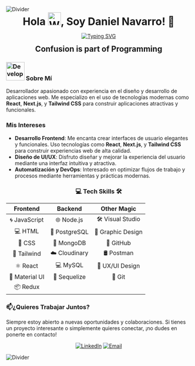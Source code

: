<!-- Horizontal Divider with Gradient -->
<img src="https://user-images.githubusercontent.com/73097560/115834477-dbab4500-a447-11eb-908a-139a6edaec5c.gif" alt="Divider">

<!-- Header without Lines -->
<div align="center">
  <h1 style="border-bottom: none; margin: 0;"><b>Hola</b> <img src="https://media.giphy.com/media/hvRJCLFzcasrR4ia7z/giphy.gif" width="35" alt="Waving Hand">, Soy Daniel Navarro! 🚀</h1>
</div>
<p align="center">
  <a href=""><img src="https://readme-typing-svg.demolab.com?font=Fira+Code&weight=900&pause=1000&color=FF6666&center=true&vCenter=true&width=435&lines=Learning+new+things;Front-end+developer;Willing+to+receive+feedback" alt="Typing SVG" /></a>
</p>

<!-- Subheader without Lines -->
<div align="center">
  <h2 style="border-bottom: none; margin: 0;">Confusion is part of Programming</h2>
</div>



### <img src="https://media.giphy.com/media/VgCDAzcKvsR6OM0uWg/giphy.gif" width="50" alt="Developer GIF"> Sobre Mí

Desarrollador apasionado con experiencia en el diseño y desarrollo de aplicaciones web. Me especializo en el uso de tecnologías modernas como **React**, **Next.js**, y **Tailwind CSS** para construir aplicaciones atractivas y funcionales.

### Mis Intereses

- **Desarrollo Frontend**: Me encanta crear interfaces de usuario elegantes y funcionales. Uso tecnologías como **React**, **Next.js**, y **Tailwind CSS** para construir experiencias web de alta calidad.
- **Diseño de UI/UX**: Disfruto diseñar y mejorar la experiencia del usuario mediante una interfaz intuitiva y atractiva.
- **Automatización y DevOps**: Interesado en optimizar flujos de trabajo y procesos mediante herramientas y prácticas modernas.



<div align="center">

### 💻 Tech Skills 🛠️

| Frontend              | Backend                     | Other Magic               |
|:----------------------:|:---------------------------:|:-------------------------:|
| 🌀 JavaScript          | 🌐 Node.js                  | 🛠️ Visual Studio           |
| 💻 HTML                | 🐘 PostgreSQL               | 🎨 Graphic Design          |
| 🎨 CSS                 | 🍃 MongoDB                  | 📂 GitHub                   |
| 🎨 Tailwind            | ☁️ Cloudinary               | 🛢️ Postman                 |
| ⚛ React               | 💻 MySQL                   | 🎨 UX/UI Design            |
| 🎨 Material UI         |  🚧 Sequelize             | 🔧 Git                     |
| 📦 Redux               |                            |                  |

</div>

### 📫¿Quieres Trabajar Juntos?

Siempre estoy abierto a nuevas oportunidades y colaboraciones. Si tienes un proyecto interesante o simplemente quieres conectar, ¡no dudes en ponerte en contacto! 

<p align="center">
  <a href="https://www.linkedin.com/in/danielnavarrozt" target="_blank"><img src="https://img.shields.io/badge/-LinkedIn-0e76a8?style=for-the-badge&logo=Linkedin&logoColor=white" alt="LinkedIn"></a>
  <a href="mailto:dkrisnavarro@gmail.com" target="_blank"><img src="https://img.shields.io/badge/-Email-D14836?style=for-the-badge&logo=Gmail&logoColor=white" alt="Email"></a>
</p>

<!-- Horizontal Divider with Gradient -->
<img src="https://user-images.githubusercontent.com/73097560/115834477-dbab4500-a447-11eb-908a-139a6edaec5c.gif" alt="Divider">

